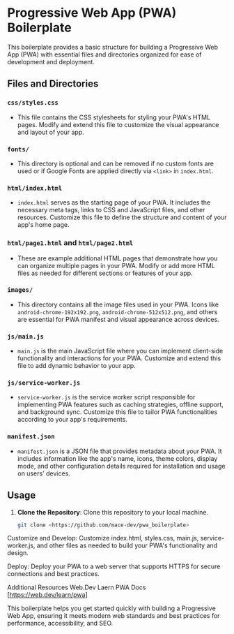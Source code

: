 # Progressive Web App (PWA) Boilerplate

This boilerplate provides a basic structure for building a Progressive Web App (PWA) with essential files and directories organized for ease of development and deployment.

## Files and Directories

### `css/styles.css`
- This file contains the CSS stylesheets for styling your PWA's HTML pages. Modify and extend this file to customize the visual appearance and layout of your app.

### `fonts/`
- This directory is optional and can be removed if no custom fonts are used or if Google Fonts are applied directly via `<link>` in `index.html`.

### `html/index.html`
- `index.html` serves as the starting page of your PWA. It includes the necessary meta tags, links to CSS and JavaScript files, and other resources. Customize this file to define the structure and content of your app's home page.

### `html/page1.html` and `html/page2.html`
- These are example additional HTML pages that demonstrate how you can organize multiple pages in your PWA. Modify or add more HTML files as needed for different sections or features of your app.

### `images/`
- This directory contains all the image files used in your PWA. Icons like `android-chrome-192x192.png`, `android-chrome-512x512.png`, and others are essential for PWA manifest and visual appearance across devices.

### `js/main.js`
- `main.js` is the main JavaScript file where you can implement client-side functionality and interactions for your PWA. Customize and extend this file to add dynamic behavior to your app.

### `js/service-worker.js`
- `service-worker.js` is the service worker script responsible for implementing PWA features such as caching strategies, offline support, and background sync. Customize this file to tailor PWA functionalities according to your app's requirements.

### `manifest.json`
- `manifest.json` is a JSON file that provides metadata about your PWA. It includes information like the app's name, icons, theme colors, display mode, and other configuration details required for installation and usage on users' devices.

## Usage

1. **Clone the Repository**: Clone this repository to your local machine.
   
   ```bash
   git clone <https://github.com/mace-dev/pwa_boilerplate>
Customize and Develop: Customize index.html, styles.css, main.js, service-worker.js, and other files as needed to build your PWA's functionality and design.

Deploy: Deploy your PWA to a web server that supports HTTPS for secure connections and best practices.

Additional Resources
Web.Dev Laern PWA Docs [https://web.dev/learn/pwa]

This boilerplate helps you get started quickly with building a Progressive Web App, ensuring it meets modern web standards and best practices for performance, accessibility, and SEO.
